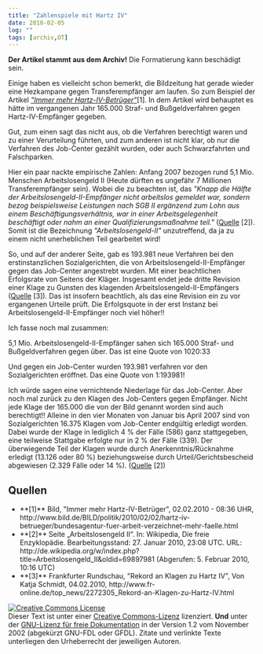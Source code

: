 ```yaml
---
title: "Zahlenspiele mit Hartz IV"
date: 2010-02-05
log: ""
tags: [archiv,OT]
---
```

**Der Artikel stammt aus dem Archiv!** Die Formatierung kann beschädigt sein.

Einige haben es vielleicht schon bemerkt, die Bildzeitung hat gerade wieder eine Hezkampane gegen Transferempfänger am laufen. So zum Beispiel der Artikel <i><a href="http://www.bild.de/BILD/politik/2010/02/02/hartz-iv-betrueger/bundesagentur-fuer-arbeit-verzeichnet-mehr-faelle.html">"Immer mehr Hartz-IV-Betrüger"</a></i>[1]. In dem Artikel wird behauptet es hätte im vergangenen Jahr 165.000 Straf- und Bußgeldverfahren gegen Hartz-IV-Empfänger gegeben.
<!--break-->
Gut, zum einen sagt das nicht aus, ob die Verfahren berechtigt waren und zu einer Verurteilung führten, und zum anderen ist nicht klar, ob nur die Verfahren des Job-Center gezählt wurden, oder auch Schwarzfahrten und Falschparken. 

Hier ein paar nackte empirische Zahlen: Anfang 2007 bezogen rund 5,1 Mio. Menschen Arbeitslosengeld II (Heute dürften es ungefähr 7 Millionen Transferempfänger sein). Wobei die zu beachten ist, das <i>"Knapp die Hälfte der Arbeitslosengeld-II-Empfänger nicht arbeitslos gemeldet war, sondern bezog beispielsweise Leistungen nach SGB II ergänzend zum Lohn aus einem Beschäftigungsverhältnis, war in einer Arbeitsgelegenheit beschäftigt oder nahm an einer Qualifizierungsmaßnahme teil."</i> (<a href="http://de.wikipedia.org/wiki/Arbeitslosengeld_II#Empirische_Basisdaten">Quelle</a> [2]). Somit ist die Bezeichnung <i>"Arbeitslosengeld-II"</i> unzutreffend, da ja zu einem nicht unerheblichen Teil gearbeitet wird!

So, und auf der anderer Seite, gab es 193.981 neue Verfahren bei den erstinstanzlichen Sozialgerichten, die von Arbeitslosengeld-II-Empfänger gegen das Job-Center angestrebt wurden. Mit einer beachtlichen Erfolgsrate von Seitens der Kläger. Insgesamt endet jede dritte Revision einer Klage zu Gunsten des klagenden Arbeitslosengeld-II-Empfängers (<a href="http://www.fr-online.de/top_news/2272305_Rekord-an-Klagen-zu-Hartz-IV.html">Quelle</a> [3]). Das ist insofern beachtlich, als das eine Revision ein zu vor ergangenen Urteile prüft. Die Erfolgsquote in der erst Instanz bei Arbeitslosengeld-II-Empfänger noch viel höher!!

Ich fasse noch mal zusammen:

5,1 Mio. Arbeitslosengeld-II-Empfänger sahen sich 165.000 Straf- und Bußgeldverfahren gegen über. Das ist eine Quote von 1020:33

Und gegen ein Job-Center wurden 193.981 verfahren vor den Sozialgerichten eröffnet. Das eine Quote von 1:193981!

Ich würde sagen eine vernichtende Niederlage für das Job-Center. Aber noch mal zurück zu den Klagen des Job-Centers gegen Empfänger. Nicht jede Klage der 165.000 die von der Bild genannt worden sind auch berechtigt!! Alleine in den vier Monaten von Januar bis April 2007 sind von Sozialgerichten 16.375 Klagen vom Job-Center endgültig erledigt worden. Dabei wurde der Klage in lediglich 4 % der Fälle (586) ganz stattgegeben, eine teilweise Stattgabe erfolgte nur in 2 % der Fälle (339). Der überwiegende Teil der Klagen wurde durch Anerkenntnis/Rücknahme erledigt (13.126 oder 80 %) beziehungsweise durch Urteil/Gerichtsbescheid abgewiesen (2.329 Fälle oder 14 %). (<a href="http://de.wikipedia.org/wiki/Arbeitslosengeld_II#Kritik_an_der_praktischen_Umsetzung">Quelle</a> [2])

## Quellen ##
<ul>
<li>**[1]**  Bild, "Immer mehr Hartz-IV-Betrüger", 02.02.2010 - 08:36 UHR, http://www.bild.de/BILD/politik/2010/02/02/hartz-iv-betrueger/bundesagentur-fuer-arbeit-verzeichnet-mehr-faelle.html</li>
<li>**[2]** Seite „Arbeitslosengeld II“. In: Wikipedia, Die freie Enzyklopädie. Bearbeitungsstand: 27. Januar 2010, 23:08 UTC. URL: http://de.wikipedia.org/w/index.php?title=Arbeitslosengeld_II&oldid=69897981 (Abgerufen: 5. Februar 2010, 10:16 UTC) </li>
<li>**[3]** Frankfurter Rundschau, "Rekord an Klagen zu Hartz IV", Von Katja Schmidt, 04.02.2010, http://www.fr-online.de/top_news/2272305_Rekord-an-Klagen-zu-Hartz-IV.html</li>
</ul>



 <a rel="license" href="http://creativecommons.org/licenses/by-sa/3.0/de/"><img alt="Creative Commons License" style="border-width:0" src="http://i.creativecommons.org/l/by-sa/3.0/de/88x31.png" /></a><br />Dieser <span xmlns:dc="http://purl.org/dc/elements/1.1/" href="http://purl.org/dc/dcmitype/Text" rel="dc:type">Text</span> ist unter einer <a rel="license" href="http://creativecommons.org/licenses/by-sa/3.0/de/">Creative Commons-Lizenz</a> lizenziert. **Und** unter der <a href="http://de.wikipedia.org/wiki/GFDL">GNU-Lizenz für freie Dokumentation</a> in der Version 1.2 vom November 2002 (abgekürzt GNU-FDL oder GFDL). Zitate und verlinkte Texte unterliegen den Urheberrecht der jeweiligen Autoren.
